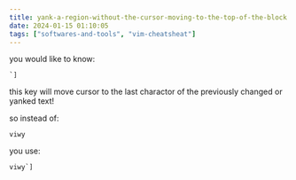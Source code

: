 ```yaml
---
title: yank-a-region-without-the-cursor-moving-to-the-top-of-the-block
date: 2024-01-15 01:10:05
tags: ["softwares-and-tools", "vim-cheatsheat"]
---
```

you would like to know:

```
`]
```

this key will move cursor to the last charactor of the previously changed or yanked text!

so instead of:

```
viwy
```

you use:

```
viwy`]
```

